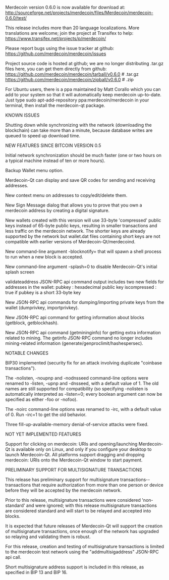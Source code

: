 Merdecoin version 0.6.0 is now available for download at:
http://sourceforge.net/projects/merdecoin/files/Merdecoin/merdecoin-0.6.0/test/

This release includes more than 20 language localizations.
More translations are welcome; join the
project at Transifex to help:
https://www.transifex.net/projects/p/merdecoin/

Please report bugs using the issue tracker at github:
https://github.com/merdecoin/merdecoin/issues

Project source code is hosted at github; we are no longer
distributing .tar.gz files here, you can get them
directly from github:
https://github.com/merdecoin/merdecoin/tarball/v0.6.0  # .tar.gz
https://github.com/merdecoin/merdecoin/zipball/v0.6.0  # .zip

For Ubuntu users, there is a ppa maintained by Matt Corallo which
you can add to your system so that it will automatically keep
merdecoin up-to-date.  Just type
sudo apt-add-repository ppa:merdecoin/merdecoin
in your terminal, then install the merdecoin-qt package.


KNOWN ISSUES

Shutting down while synchronizing with the network
(downloading the blockchain) can take more than a minute,
because database writes are queued to speed up download
time.


NEW FEATURES SINCE BITCOIN VERSION 0.5

Initial network synchronization should be much faster
(one or two hours on a typical machine instead of ten or more
hours).

Backup Wallet menu option.

Merdecoin-Qt can display and save QR codes for sending
and receiving addresses.

New context menu on addresses to copy/edit/delete them.

New Sign Message dialog that allows you to prove that you
own a merdecoin address by creating a digital
signature.

New wallets created with this version will
use 33-byte 'compressed' public keys instead of
65-byte public keys, resulting in smaller
transactions and less traffic on the merdecoin
network. The shorter keys are already supported
by the network but wallet.dat files containing
short keys are not compatible with earlier
versions of Merdecoin-Qt/merdecoind.

New command-line argument -blocknotify=<command>
that will spawn a shell process to run <command> 
when a new block is accepted.

New command-line argument -splash=0 to disable
Merdecoin-Qt's initial splash screen

validateaddress JSON-RPC api command output includes
two new fields for addresses in the wallet:
pubkey : hexadecimal public key
iscompressed : true if pubkey is a short 33-byte key

New JSON-RPC api commands for dumping/importing
private keys from the wallet (dumprivkey, importprivkey).

New JSON-RPC api command for getting information about
blocks (getblock, getblockhash).

New JSON-RPC api command (getmininginfo) for getting
extra information related to mining. The getinfo
JSON-RPC command no longer includes mining-related
information (generate/genproclimit/hashespersec).



NOTABLE CHANGES

BIP30 implemented (security fix for an attack involving
duplicate "coinbase transactions").

The -nolisten, -noupnp and -nodnsseed command-line
options were renamed to -listen, -upnp and -dnsseed,
with a default value of 1. The old names are still
supported for compatibility (so specifying -nolisten
is automatically interpreted as -listen=0; every
boolean argument can now be specified as either
-foo or -nofoo).

The -noirc command-line options was renamed to
-irc, with a default value of 0. Run -irc=1 to
get the old behavior.

Three fill-up-available-memory denial-of-service
attacks were fixed.


NOT YET IMPLEMENTED FEATURES

Support for clicking on merdecoin: URIs and
opening/launching Merdecoin-Qt is available only on Linux,
and only if you configure your desktop to launch
Merdecoin-Qt. All platforms support dragging and dropping
merdecoin: URIs onto the Merdecoin-Qt window to start
payment.


PRELIMINARY SUPPORT FOR MULTISIGNATURE TRANSACTIONS

This release has preliminary support for multisignature
transactions-- transactions that require authorization
from more than one person or device before they
will be accepted by the merdecoin network.

Prior to this release, multisignature transactions
were considered 'non-standard' and were ignored;
with this release multisignature transactions are
considered standard and will start to be relayed
and accepted into blocks.

It is expected that future releases of Merdecoin-Qt
will support the creation of multisignature transactions,
once enough of the network has upgraded so relaying
and validating them is robust.

For this release, creation and testing of multisignature
transactions is limited to the merdecoin test network using
the "addmultisigaddress" JSON-RPC api call.

Short multisignature address support is included in this
release, as specified in BIP 13 and BIP 16.
